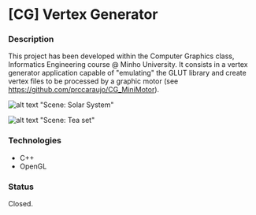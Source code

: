# [CG] Vertex Generator
### Description
This project has been developed within the Computer Graphics class, Informatics Engineering course @ Minho University. It consists in a vertex generator application capable of "emulating" the GLUT library and create vertex files to be processed by a graphic motor (see https://github.com/prccaraujo/CG_MiniMotor).

![alt text](http://i.imgur.com/nMIzcgK.png?1) "Scene: Solar System"


![alt text](http://i.imgur.com/XXmrIok.png) "Scene: Tea set"


### Technologies
* C++
* OpenGL

### Status
Closed.
